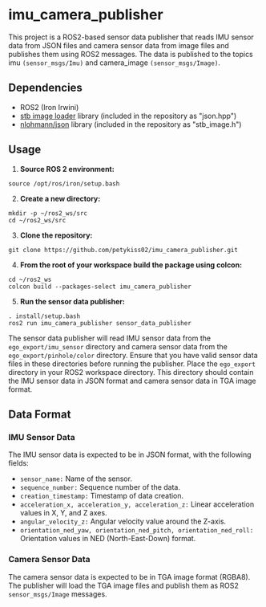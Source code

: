 
# imu_camera_publisher
This project is a ROS2-based sensor data publisher that reads IMU sensor data from JSON files and camera sensor data from image files and publishes them using ROS2 messages. The data is published to the topics imu `(sensor_msgs/Imu)` and camera_image `(sensor_msgs/Image)`.
## Dependencies

- ROS2 (Iron Irwini)
- [stb image loader](https://github.com/nothings/stb/tree/master) library (included in the repository as "json.hpp")
- [nlohmann/json](https://github.com/nlohmann/json) library (included in the repository as "stb_image.h")

## Usage

 1. **Source ROS 2 environment:**
```shell
source /opt/ros/iron/setup.bash
```

2.  **Create a new directory:**  
```shell
mkdir -p ~/ros2_ws/src
cd ~/ros2_ws/src
```

3. **Clone the repository:**  
```shell
git clone https://github.com/petykiss02/imu_camera_publisher.git
```

4.  **From the root of your workspace  build the package using colcon:**  
```shell
cd ~/ros2_ws
colcon build --packages-select imu_camera_publisher
```

5. **Run the sensor data publisher:**
```shell
. install/setup.bash
ros2 run imu_camera_publisher sensor_data_publisher
```
  
The sensor data publisher will read IMU sensor data from the `ego_export/imu_sensor` directory and camera sensor data from the `ego_export/pinhole/color` directory. Ensure that you have valid sensor data files in these directories before running the publisher. Place the `ego_export` directory in your ROS2 workspace directory. This directory should contain the IMU sensor data in JSON format and camera sensor data in TGA image format.

## Data Format
### IMU Sensor Data
The IMU sensor data is expected to be in JSON format, with the following fields:  
- `sensor_name:` Name of the sensor.
- `sequence_number:` Sequence number of the data.
- `creation_timestamp:` Timestamp of data creation.
- `acceleration_x, acceleration_y, acceleration_z:` Linear acceleration values in X, Y, and Z axes.
- `angular_velocity_z:` Angular velocity value around the Z-axis.
- `orientation_ned_yaw, orientation_ned_pitch, orientation_ned_roll:` Orientation values in NED (North-East-Down) format.

### Camera Sensor Data
The camera sensor data is expected to be in TGA image format (RGBA8). The publisher will load the TGA image files and publish them as ROS2 `sensor_msgs/Image` messages.
	
